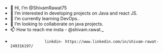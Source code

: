 - 👋 Hi, I’m @ShivamRawat75
- 👀 I’m interested in developing projects on Java and react JS.
- 🌱 I’m currently learning DevOps..
- 💞️ I’m looking to collaborate on java projects.
- 📫 How to reach me insta - @shivam.rawat._
-                    linkdin- https://www.linkedin.com/in/shivam-rawat-249316197/

<!---
ShivamRawat75/ShivamRawat75 is a ✨ special ✨ repository because its `README.md` (this file) appears on your GitHub profile.
You can click the Preview link to take a look at your changes.
--->
